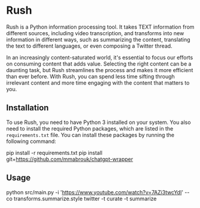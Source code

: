 # Rush

Rush is a Python information processing tool. It takes TEXT information from different sources, including video transcription, and transforms into new information in different ways, such as summarizing the content, translating the text to different languages, or even composing a Twitter thread.

In an increasingly content-saturated world, it's essential to focus our efforts on consuming content that adds value. Selecting the right content can be a daunting task, but Rush streamlines the process and makes it more efficient than ever before. With Rush, you can spend less time sifting through irrelevant content and more time engaging with the content that matters to you.


## Installation

To use Rush, you need to have Python 3 installed on your system. You also need to install the required Python packages, which are listed in the `requirements.txt` file. You can install these packages by running the following command:

pip install -r requirements.txt
pip install git+https://github.com/mmabrouk/chatgpt-wrapper


## Usage

python src/main.py -i 'https://www.youtube.com/watch?v=7AZi3twcYdI' --co transforms.summarize.style twitter -t curate -t summarize